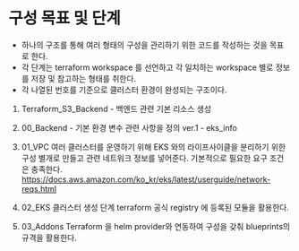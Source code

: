 # 구성 목표 및 단계
- 하나의 구조를 통해 여러 형태의 구성을 관리하기 위한 코드를 작성하는 것을 목표로 한다.
- 각 단계는 terraform workspace 를 선언하고 각 일치하는 workspace 별로 정보를 저장 및 참고하는 형태를 취한다.
- 각 나열된 번호를 기준으로 클러스터 환경이 완성되는 구조이다.

1. Terraform_S3_Backend - 백엔드 관련 기본 리소스 생성

2. 00_Backend - 기본 환경 변수 관련 사항을 정의 
    ver.1 - eks_info 

3. 01_VPC
    여러 클러스터를 운영하기 위해 EKS 와의 라이프사이클을 분리하기 위한 구성
    별개로 만들고 관련 네트워크 정보를 넣어준다.
    기본적으로 필요한 요구 조건은 충족한다.
    https://docs.aws.amazon.com/ko_kr/eks/latest/userguide/network-reqs.html

4. 02_EKS
    클러스터 생성 단계
    terraform 공식 registry 에 등록된 모듈을 활용한다.

5. 03_Addons 
    Terraform 을 helm provider와 연동하여 구성을 갖춰 blueprints의 규격을 활용한다.
